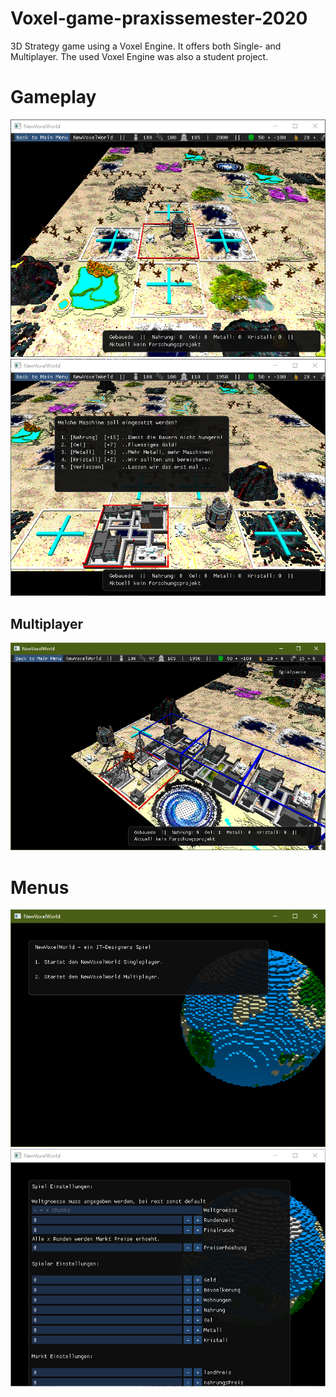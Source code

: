# Voxel-game-praxissemester-2020
3D Strategy game using a Voxel Engine. It offers both Single- and Multiplayer. 
The used Voxel Engine was also a student project.


# Gameplay
![alt text](GameBoard.png) 
![alt text](BuildProduction.png)

## Multiplayer
![alt text](MultiplayerGame.png)

# Menus
![alt text](StartMenu.png)
![alt text](CustomSettings.png)
